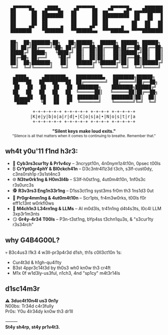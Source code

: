 <div align="center">

<pre>
  ▄█▀▀▀▀▀█▄    ▄████▄     ▄█▀▀▀▀▀█▄    ▄█▀▀▀▀▀█▄    ▄████████▄  
  ██      ██  ██▄▄▄▄██   ██      ██  ██▄▄▄▄▄▄██  ██▀▀▀██▀▀▀██ 
  ██      ██  ██▀▀▀▀▀▀   ██      ██  ██▀▀▀▀▀▀▀▀  ██   ██   ██ 
  ██      ██  ██         ██      ██  ██         ██   ██   ██ 
  ██▄▄▄▄▄█▀   ██▄▄▄▄▄█   ██▄▄▄▄▄█▀   ██▄▄▄▄▄█   ██▄▄▄██▄▄▄██ 
  ▀▀▀▀▀▀▀▀     ▀▀▀▀▀▀▀     ▀▀▀▀▀▀▀▀     ▀▀▀▀▀▀▀     ▀▀▀▀▀▀▀▀▀▀  
</pre>

<pre>
  ██╗  ██╗███████╗██╗   ██╗██████╗  ██████╗ ██████╗ ██████╗ 
  ██║ ██╔╝██╔════╝╚██╗ ██╔╝██╔══██╗██╔═══██╗██╔══██╗██╔══██╗
  █████╔╝ █████╗   ╚████╔╝ ██║  ██║██║   ██║██████╔╝██║  ██║
  ██╔═██╗ ██╔══╝    ╚██╔╝  ██║  ██║██║   ██║██╔══██╗██║  ██║
  ██║  ██╗███████╗   ██║   ██████╔╝╚██████╔╝██║  ██║██████╔╝
  ╚═╝  ╚═╝╚══════╝   ╚═╝   ╚═════╝  ╚═════╝ ╚═╝  ╚═╝╚═════╝ 
</pre>

<pre>
  ▄████▄     ▄████████▄   ██████████▄   ████████╗██████╗  
  ██▀▀▀██   ██▀▀▀██▀▀▀██  ██╔════════╝  ██╔═════╝██╔══██╗ 
  ██   ██   ██   ██   ██  ████████╗    ████████╗██████╔╝ 
  ██   ██   ██   ██   ██  ╚══════██║   ╚══════██║██╔══██╗ 
  ██▄▄▄██   ██   ██   ██  ████████║    ████████║██║  ██║ 
  ▀████▀    ╚█   ██   █▀  ╚═══════╝    ╚═══════╝╚═╝  ╚═╝ 
</pre>

<pre>
+-+-+-+-+-+ +-+-+-+-+ +-+-+-+ +-+-+-+-+
|K|e|y|b|o|a|r|d|•|C|o|s|a|•|N|o|s|t|r|a 
+-+-+-+-+-+ +-+-+-+-+ +-+-+-+ +-+-+-+-+
</pre>

<b>"Silent keys make loud exits."</b><br>
<small>"Silence is all that matters when it comes to continuing to breathe. Remember that."</small>

</div>

## wh4t y0u'11 f1nd h3r3:
- 🔐 **Cyb3rs3cur1ty & Pr1v4cy** – 3ncrypt10n, 4n0nym1z4t10n, 0psec t00ls
- ₿ **CrYpt0gr4phY & Bl0ckch41n** – D3c3ntr4l1z3d t3ch, s3lf-cust0dy, c3ns0rsh1p r3s1st4nc3
- 🌐 **N3tw0rk1ng & H0m3l4b** – S3lf-h0st1ng, 4ut0m4t10n, 1nf0s3c r3s0urc3s
- 🕵️ **R3v3rs3 Eng1n33r1ng** – D1ss3ct1ng syst3ms fr0m th3 1ns1d3 0ut
- 🤖 **Pr0gr4mm1ng & 4ut0m4t10n** – Scr1pts, fr4m3w0rks, t00ls f0r eff1c13nt w0rkfl0ws
- 🤯 **M4ch1n3 L34rn1ng & LLMs** – AI m0d3ls, tr41n1ng d4t4s3ts, l0c4l LLM 3xp3r1m3nts
- 😏 **Gr4y-4r34 T00ls** – P3n-t3st1ng, bYp4ss t3chn1qu3s, & "s3cur1ty r3s34rch"

## why G4B4G00L?
💀 B3c4us3 l1k3 4 w3ll-pr3p4r3d d1sh, th1s c0ll3ct10n 1s:
- Cur4t3d & h1gh-qu4l1ty
- B3st 4ppr3c14t3d by th0s3 wh0 kn0w th3 cr4ft
- M1x 0f w1d3ly-us3ful, n1ch3, 4nd "sp1cy" m4t3r14ls

## d1sc14m3r
⚠️ **3duc4t10n4l us3 0n1y**  
N00bs: Tr34d c4r3fully  
Pr0s: Y0u 4lr34dy kn0w th3 dr1ll  

⸻  
**St4y sh4rp, st4y pr1v4t3.**